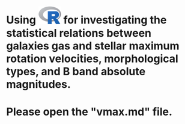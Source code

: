 # Using <img src="Rlogo.svg" width="60" /> for investigating the statistical relations between galaxies gas and stellar maximum rotation velocities, morphological types, and B band absolute magnitudes. 

# Please open the "vmax.md" file.

